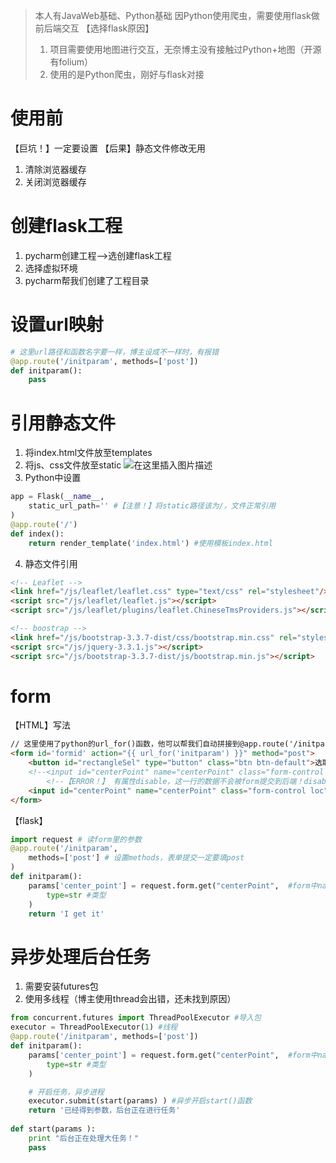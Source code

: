 > 本人有JavaWeb基础、Python基础
> 因Python使用爬虫，需要使用flask做前后端交互
> 【选择flask原因】
>   1. 项目需要使用地图进行交互，无奈博主没有接触过Python+地图（开源有folium）
>   2. 使用的是Python爬虫，刚好与flask对接

# 使用前
【巨坑！】一定要设置
【后果】静态文件修改无用
1. 清除浏览器缓存
2. 关闭浏览器缓存

# 创建flask工程
1. pycharm创建工程-->选创建flask工程
2. 选择虚拟环境
3. pycharm帮我们创建了工程目录

# 设置url映射
```python
# 这里url路径和函数名字要一样，博主设成不一样时，有报错
@app.route('/initparam', methods=['post'])
def initparam():
    pass
```

# 引用静态文件
1. 将index.html文件放至templates
2. 将js、css文件放至static
![在这里插入图片描述](https://img-blog.csdnimg.cn/20190317205651709.png?x-oss-process=image/watermark,type_ZmFuZ3poZW5naGVpdGk,shadow_10,text_aHR0cHM6Ly9ibG9nLmNzZG4ubmV0L3N1bW1lcl9kZXc=,size_16,color_FFFFFF,t_70)
3. Python中设置
```python
app = Flask(__name__,
    static_url_path='' #【注意！】将static路径该为/，文件正常引用
)
@app.route('/')
def index():
    return render_template('index.html') #使用模板index.html
```
4. 静态文件引用
```html
<!-- Leaflet -->
<link href="/js/leaflet/leaflet.css" type="text/css" rel="stylesheet"/>
<script src="/js/leaflet/leaflet.js"></script>
<script src="/js/leaflet/plugins/leaflet.ChineseTmsProviders.js"></script>

<!-- boostrap -->
<link href="/js/bootstrap-3.3.7-dist/css/bootstrap.min.css" rel="stylesheet">
<script src="/js/jquery-3.3.1.js"></script>
<script src="/js/bootstrap-3.3.7-dist/js/bootstrap.min.js"></script>
```


# form
【HTML】写法
```html
// 这里使用了python的url_for()函数，他可以帮我们自动拼接到@app.route('/initparam')的url
<form id='formid' action="{{ url_for('initparam') }}" method="post">
    <button id="rectangleSel" type="button" class="btn btn-default">选取范围</button>
    <!--<input id="centerPoint" name="centerPoint" class="form-control loc" type="text" placeholder="还未选择范围。" readOnly="true">-->
        <!--【ERROR！】 有属性disable，这一行的数据不会被form提交到后端！disable属性会使input无效、也不能被选择！（如果这要不能被修改，使用readOnly，如下）-->
    <input id="centerPoint" name="centerPoint" class="form-control loc" type="text" placeholder="还未选择范围。" readOnly="true">
</form>
```

【flask】
```python
import request # 读form里的参数
@app.route('/initparam', 
    methods=['post'] # 设置methods，表单提交一定要填post
)
def initparam():
    params['center_point'] = request.form.get("centerPoint",  #form中name的值
        type=str #类型
    )
    return 'I get it'
```

# 异步处理后台任务
1. 需要安装futures包
2. 使用多线程（博主使用thread会出错，还未找到原因）
```python
from concurrent.futures import ThreadPoolExecutor #导入包
executor = ThreadPoolExecutor(1) #线程
@app.route('/initparam', methods=['post'])
def initparam():
    params['center_point'] = request.form.get("centerPoint",  #form中name的值
        type=str #类型
    )

    # 开启任务，异步进程
    executor.submit(start(params) ) #异步开启start()函数
    return '已经得到参数，后台正在进行任务'
    
def start(params ):
    print "后台正在处理大任务！"
    pass
```